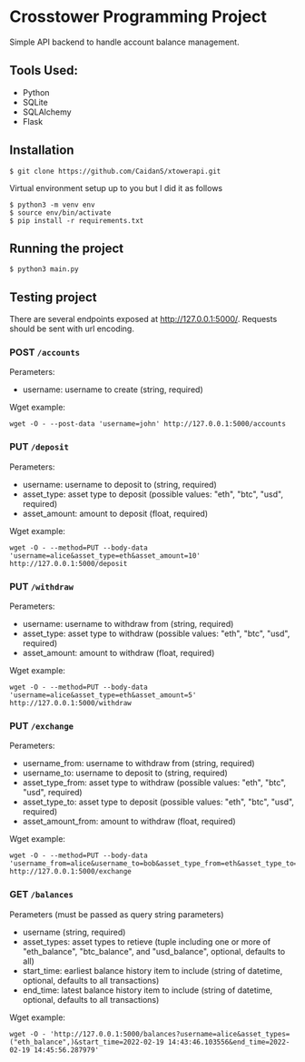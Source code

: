 # Crosstower Programming Project

Simple API backend to handle account balance management.

## Tools Used:
* Python
* SQLite
* SQLAlchemy
* Flask

## Installation
```
$ git clone https://github.com/CaidanS/xtowerapi.git
```
Virtual environment setup up to you but I did it as follows
```
$ python3 -m venv env
$ source env/bin/activate
$ pip install -r requirements.txt
```
## Running the project
```
$ python3 main.py
```

## Testing project
There are several endpoints exposed at http://127.0.0.1:5000/. Requests should be sent with url encoding. 

### POST `/accounts`
Perameters:
* username: username to create (string, required)

Wget example: 

``` 
wget -O - --post-data 'username=john' http://127.0.0.1:5000/accounts
```

### PUT `/deposit`
Perameters:
* username: username to deposit to (string, required)
* asset_type: asset type to deposit (possible values: "eth", "btc", "usd", required)
* asset_amount: amount to deposit (float, required)

Wget example: 

```
wget -O - --method=PUT --body-data 'username=alice&asset_type=eth&asset_amount=10' http://127.0.0.1:5000/deposit
```

### PUT `/withdraw`
Perameters:
* username: username to withdraw from (string, required)
* asset_type: asset type to withdraw (possible values: "eth", "btc", "usd", required)
* asset_amount: amount to withdraw (float, required)

Wget example: 

``` 
wget -O - --method=PUT --body-data 'username=alice&asset_type=eth&asset_amount=5' http://127.0.0.1:5000/withdraw
```

### PUT `/exchange`
Perameters: 
* username_from: username to withdraw from (string, required)
* username_to: username to deposit to (string, required)
* asset_type_from: asset type to withdraw (possible values: "eth", "btc", "usd", required)
* asset_type_to: asset type to deposit (possible values: "eth", "btc", "usd", required)
* asset_amount_from: amount to withdraw (float, required)

Wget example: 

```
wget -O - --method=PUT --body-data 'username_from=alice&username_to=bob&asset_type_from=eth&asset_type_to=btc&asset_amount_from=10' http://127.0.0.1:5000/exchange
```

### GET `/balances`
Perameters (must be passed as query string parameters)
* username (string, required)
* asset_types: asset types to retieve (tuple including one or more of "eth_balance", "btc_balance", and "usd_balance", optional, defaults to all)
* start_time: earliest balance history item to include (string of datetime, optional, defaults to all transactions)
* end_time: latest balance history item to include (string of datetime, optional, defaults to all transactions)

Wget example: 

```
wget -O - 'http://127.0.0.1:5000/balances?username=alice&asset_types=("eth_balance",)&start_time=2022-02-19 14:43:46.103556&end_time=2022-02-19 14:45:56.287979'
```
